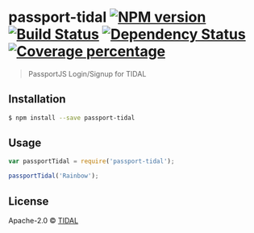 # passport-tidal [![NPM version][npm-image]][npm-url] [![Build Status][travis-image]][travis-url] [![Dependency Status][daviddm-image]][daviddm-url] [![Coverage percentage][coveralls-image]][coveralls-url]
> PassportJS Login/Signup for TIDAL

## Installation

```sh
$ npm install --save passport-tidal
```

## Usage

```js
var passportTidal = require('passport-tidal');

passportTidal('Rainbow');
```
## License

Apache-2.0 © [TIDAL]()


[npm-image]: https://badge.fury.io/js/passport-tidal.svg
[npm-url]: https://npmjs.org/package/passport-tidal
[travis-image]: https://travis-ci.org/tidal-engineering/passport-tidal.svg?branch=master
[travis-url]: https://travis-ci.org/tidal-engineering/passport-tidal
[daviddm-image]: https://david-dm.org/tidal-engineering/passport-tidal.svg?theme=shields.io
[daviddm-url]: https://david-dm.org/tidal-engineering/passport-tidal
[coveralls-image]: https://coveralls.io/repos/tidal-engineering/passport-tidal/badge.svg
[coveralls-url]: https://coveralls.io/r/tidal-engineering/passport-tidal
